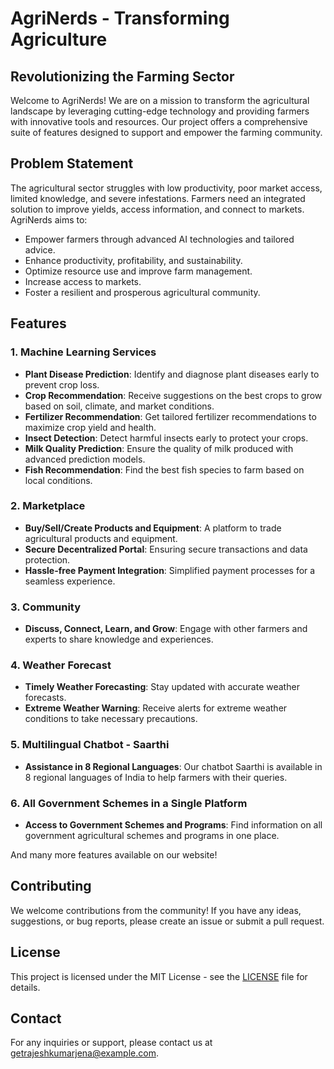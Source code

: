 # AgriNerds - Transforming Agriculture

## Revolutionizing the Farming Sector

Welcome to AgriNerds! We are on a mission to transform the agricultural landscape by leveraging cutting-edge technology and providing farmers with innovative tools and resources. Our project offers a comprehensive suite of features designed to support and empower the farming community.

## Problem Statement

The agricultural sector struggles with low productivity, poor market access, limited knowledge, and severe infestations. Farmers need an integrated solution to improve yields, access information, and connect to markets. AgriNerds aims to:

- Empower farmers through advanced AI technologies and tailored advice.
- Enhance productivity, profitability, and sustainability.
- Optimize resource use and improve farm management.
- Increase access to markets.
- Foster a resilient and prosperous agricultural community.

## Features

### 1. Machine Learning Services
- **Plant Disease Prediction**: Identify and diagnose plant diseases early to prevent crop loss.
- **Crop Recommendation**: Receive suggestions on the best crops to grow based on soil, climate, and market conditions.
- **Fertilizer Recommendation**: Get tailored fertilizer recommendations to maximize crop yield and health.
- **Insect Detection**: Detect harmful insects early to protect your crops.
- **Milk Quality Prediction**: Ensure the quality of milk produced with advanced prediction models.
- **Fish Recommendation**: Find the best fish species to farm based on local conditions.

### 2. Marketplace
- **Buy/Sell/Create Products and Equipment**: A platform to trade agricultural products and equipment.
- **Secure Decentralized Portal**: Ensuring secure transactions and data protection.
- **Hassle-free Payment Integration**: Simplified payment processes for a seamless experience.

### 3. Community
- **Discuss, Connect, Learn, and Grow**: Engage with other farmers and experts to share knowledge and experiences.

### 4. Weather Forecast
- **Timely Weather Forecasting**: Stay updated with accurate weather forecasts.
- **Extreme Weather Warning**: Receive alerts for extreme weather conditions to take necessary precautions.

### 5. Multilingual Chatbot - Saarthi
- **Assistance in 8 Regional Languages**: Our chatbot Saarthi is available in 8 regional languages of India to help farmers with their queries.

### 6. All Government Schemes in a Single Platform
- **Access to Government Schemes and Programs**: Find information on all government agricultural schemes and programs in one place.

And many more features available on our website!


## Contributing

We welcome contributions from the community! If you have any ideas, suggestions, or bug reports, please create an issue or submit a pull request.

## License

This project is licensed under the MIT License - see the [LICENSE](LICENSE) file for details.

## Contact

For any inquiries or support, please contact us at [getrajeshkumarjena@example.com](mailto:getrajeshkumarjena@example.com).
